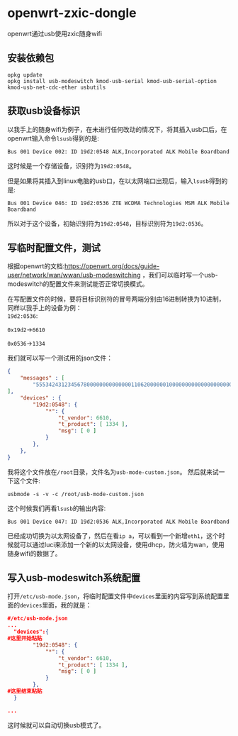 # openwrt-zxic-dongle
openwrt通过usb使用zxic随身wifi

## 安装依赖包
```shell
opkg update
opkg install usb-modeswitch kmod-usb-serial kmod-usb-serial-option kmod-usb-net-cdc-ether usbutils
```
## 获取usb设备标识
以我手上的随身wifi为例子，在未进行任何改动的情况下，将其插入usb口后，在openwrt输入命令`lsusb`得到的是:
```
Bus 001 Device 002: ID 19d2:0548 ALK,Incorporated ALK Mobile Boardband
```
这时候是一个存储设备，识别符为`19d2:0548`。

但是如果将其插入到linux电脑的usb口，在以太网端口出现后，输入`lsusb`得到的是:
```
Bus 001 Device 046: ID 19d2:0536 ZTE WCDMA Technologies MSM ALK Mobile Boardband
```
所以对于这个设备，初始识别符为`19d2:0548`，目标识别符为`19d2:0536`。
## 写临时配置文件，测试
根据openwrt的文档:https://openwrt.org/docs/guide-user/network/wan/wwan/usb-modeswitching
，我们可以临时写一个usb-modeswitch的配置文件来测试能否正常切换模式。

在写配置文件的时候，要将目标识别符的冒号两端分别由16进制转换为10进制，同样以我手上的设备为例：  
`19d2:0536`:  

`0x19d2`->`6610`  

`0x0536`->`1334`  

我们就可以写一个测试用的json文件：
```json
{
	"messages" : [
		"55534243123456780000000000000011062000000100000000000000000000",
],
	"devices" : {
		"19d2:0548": {
			"*": {
				"t_vendor": 6610,
				"t_product": [ 1334 ],
				"msg": [ 0 ]
			}
		},
	},
}
```
我将这个文件放在`/root`目录，文件名为`usb-mode-custom.json`。
然后就来试一下这个文件:
```
usbmode -s -v -c /root/usb-mode-custom.json
```
这个时候我们再看`lsusb`的输出内容:
```
Bus 001 Device 047: ID 19d2:0536 ALK,Incorporated ALK Mobile Boardband
```
已经成功切换为以太网设备了，然后在看`ip a`，可以看到一个新增`eth1`，这个时候就可以通过luci来添加一个新的以太网设备，使用dhcp，防火墙为wan，使用随身wifi的数据了。

## 写入usb-modeswitch系统配置
打开`/etc/usb-mode.json`，将临时配置文件中`devices`里面的内容写到系统配置里面的`devices`里面，我的就是：
```json
#/etc/usb-mode.json
...
  "devices":{
#这里开始粘贴
  		"19d2:0548": {
  			"*": {
  				"t_vendor": 6610,
  				"t_product": [ 1334 ],
  				"msg": [ 0 ]
  			}
  		},
#这里结束粘贴
  }

...

```

这时候就可以自动切换usb模式了。


